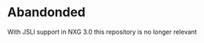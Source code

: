 # Abandonded

With JSLI support in NXG 3.0 this repository is no longer relevant


<!--
## Using in Edge

This tool relies on the TextEncoder api which is in development Microsoft Edge. You can try using a polyfill for TextEncoder for browsers that do not have native support:
https://unpkg.com/text-encoding@0.6.4/lib/encoding.js

-->
